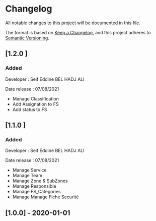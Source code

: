 # Changelog

All notable changes to this project will be documented in this file.

The format is based on [Keep a Changelog](https://keepachangelog.com/en/1.0.0/),
and this project adheres to [Semantic Versioning](https://semver.org/spec/v2.0.0.html).

## [1.2.0 ] 

### Added 
Developer : Seif Eddine BEL HADJ ALI

Date release : 07/08/2021
- Manage Classification
- Add Assignation to FS
- Add status to FS


## [1.1.0 ] 

### Added 
Developer : Seif Eddine BEL HADJ ALI

Date release : 07/08/2021
- Manage Service
- Manage Team
- Manage Zone & SubZones
- Manage Responsible
- Manage FS_Categories
- Manage Manage Fiche Securité

## [1.0.0] - 2020-01-01

